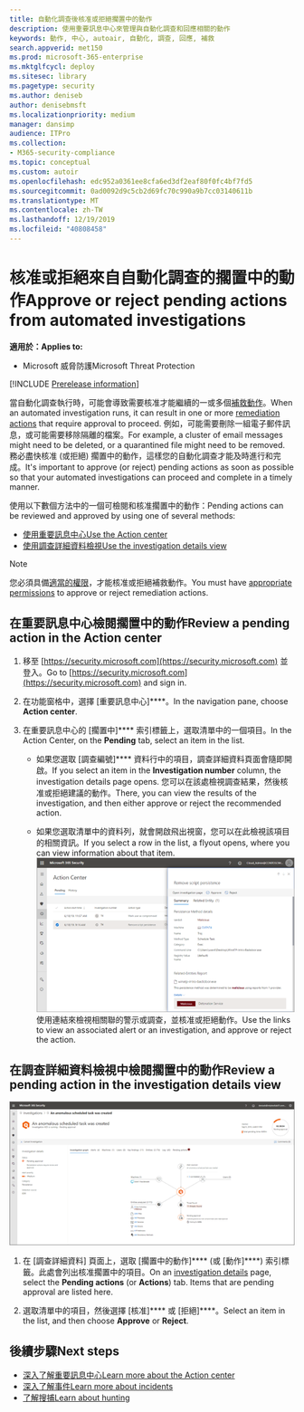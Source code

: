 ```yaml
---
title: 自動化調查後核准或拒絕擱置中的動作
description: 使用重要訊息中心來管理與自動化調查和回應相關的動作
keywords: 動作, 中心, autoair, 自動化, 調查, 回應, 補救
search.appverid: met150
ms.prod: microsoft-365-enterprise
ms.mktglfcycl: deploy
ms.sitesec: library
ms.pagetype: security
ms.author: deniseb
author: denisebmsft
ms.localizationpriority: medium
manager: dansimp
audience: ITPro
ms.collection:
- M365-security-compliance
ms.topic: conceptual
ms.custom: autoir
ms.openlocfilehash: edc952a0361ee8cfa6ed3df2eaf80f0fc4bf7fd5
ms.sourcegitcommit: 0ad0092d9c5cb2d69fc70c990a9b7cc03140611b
ms.translationtype: MT
ms.contentlocale: zh-TW
ms.lasthandoff: 12/19/2019
ms.locfileid: "40808458"
---
```

# <a name="approve-or-reject-pending-actions-from-automated-investigations"></a><span data-ttu-id="298ab-104">核准或拒絕來自自動化調查的擱置中的動作</span><span class="sxs-lookup"><span data-stu-id="298ab-104">Approve or reject pending actions from automated investigations</span></span>

<span data-ttu-id="298ab-105">**適用於：**</span><span class="sxs-lookup"><span data-stu-id="298ab-105">**Applies to:**</span></span>
- <span data-ttu-id="298ab-106">Microsoft 威脅防護</span><span class="sxs-lookup"><span data-stu-id="298ab-106">Microsoft Threat Protection</span></span>

[!INCLUDE [Prerelease information](../includes/prerelease.md)]

<span data-ttu-id="298ab-107">當自動化調查執行時，可能會導致需要核准才能繼續的一或多個[補救動作](mtp-action-center.md#remediation-actions)。</span><span class="sxs-lookup"><span data-stu-id="298ab-107">When an automated investigation runs, it can result in one or more [remediation actions](mtp-action-center.md#remediation-actions) that require approval to proceed.</span></span> <span data-ttu-id="298ab-108">例如，可能需要刪除一組電子郵件訊息，或可能需要移除隔離的檔案。</span><span class="sxs-lookup"><span data-stu-id="298ab-108">For example, a cluster of email messages might need to be deleted, or a quarantined file might need to be removed.</span></span> <span data-ttu-id="298ab-109">務必盡快核准 (或拒絕) 擱置中的動作，這樣您的自動化調查才能及時進行和完成。</span><span class="sxs-lookup"><span data-stu-id="298ab-109">It's important to approve (or reject) pending actions as soon as possible so that your automated investigations can proceed and complete in a timely manner.</span></span> 

<span data-ttu-id="298ab-110">使用以下數個方法中的一個可檢閱和核准擱置中的動作：</span><span class="sxs-lookup"><span data-stu-id="298ab-110">Pending actions can be reviewed and approved by using one of several methods:</span></span>
- [<span data-ttu-id="298ab-111">使用重要訊息中心</span><span class="sxs-lookup"><span data-stu-id="298ab-111">Use the Action center</span></span>](#review-a-pending-action-in-the-action-center)
- [<span data-ttu-id="298ab-112">使用調查詳細資料檢視</span><span class="sxs-lookup"><span data-stu-id="298ab-112">Use the investigation details view</span></span>](#review-a-pending-action-in-the-investigation-details-view)

> [!NOTE]
> <span data-ttu-id="298ab-113">您必須具備[適當的權限](mtp-action-center.md#required-permissions-for-action-center-tasks)，才能核准或拒絕補救動作。</span><span class="sxs-lookup"><span data-stu-id="298ab-113">You must have [appropriate permissions](mtp-action-center.md#required-permissions-for-action-center-tasks) to approve or reject remediation actions.</span></span>

## <a name="review-a-pending-action-in-the-action-center"></a><span data-ttu-id="298ab-114">在重要訊息中心檢閱擱置中的動作</span><span class="sxs-lookup"><span data-stu-id="298ab-114">Review a pending action in the Action center</span></span>

1. <span data-ttu-id="298ab-115">移至 [https://security.microsoft.com](https://security.microsoft.com) 並登入。</span><span class="sxs-lookup"><span data-stu-id="298ab-115">Go to [https://security.microsoft.com](https://security.microsoft.com) and sign in.</span></span> 

2. <span data-ttu-id="298ab-116">在功能窗格中，選擇 [重要訊息中心]\*\*\*\*。</span><span class="sxs-lookup"><span data-stu-id="298ab-116">In the navigation pane, choose **Action center**.</span></span> 

3. <span data-ttu-id="298ab-117">在重要訊息中心的 [擱置中]\*\*\*\* 索引標籤上，選取清單中的一個項目。</span><span class="sxs-lookup"><span data-stu-id="298ab-117">In the Action Center, on the **Pending** tab, select an item in the list.</span></span> 

    - <span data-ttu-id="298ab-118">如果您選取 [調查編號]\*\*\*\* 資料行中的項目，調查詳細資料頁面會隨即開啟。</span><span class="sxs-lookup"><span data-stu-id="298ab-118">If you select an item in the **Investigation number** column, the investigation details page opens.</span></span> <span data-ttu-id="298ab-119">您可以在該處檢視調查結果，然後核准或拒絕建議的動作。</span><span class="sxs-lookup"><span data-stu-id="298ab-119">There, you can view the results of the investigation, and then either approve or reject the recommended action.</span></span>
 
    - <span data-ttu-id="298ab-120">如果您選取清單中的資料列，就會開啟飛出視窗，您可以在此檢視該項目的相關資訊。</span><span class="sxs-lookup"><span data-stu-id="298ab-120">If you select a row in the list, a flyout opens, where you can view information about that item.</span></span> <br/>![核准或拒絕動作](../images/air-actioncenter-itemselected.png)<br/><span data-ttu-id="298ab-122">使用連結來檢視相關聯的警示或調查，並核准或拒絕動作。</span><span class="sxs-lookup"><span data-stu-id="298ab-122">Use the links to view an associated alert or an investigation, and approve or reject the action.</span></span>

## <a name="review-a-pending-action-in-the-investigation-details-view"></a><span data-ttu-id="298ab-123">在調查詳細資料檢視中檢閱擱置中的動作</span><span class="sxs-lookup"><span data-stu-id="298ab-123">Review a pending action in the investigation details view</span></span>

![調查詳細資料](../images/mtp-air-investdetails.png)

1. <span data-ttu-id="298ab-125">在 [調查詳細資料][](mtp-autoir-results.md) 頁面上，選取 [擱置中的動作]\*\*\*\* (或 [動作]\*\*\*\*) 索引標籤。此處會列出核准擱置中的項目。</span><span class="sxs-lookup"><span data-stu-id="298ab-125">On an [investigation details](mtp-autoir-results.md) page, select the **Pending actions** (or **Actions**) tab. Items that are pending approval are listed here.</span></span>

2. <span data-ttu-id="298ab-126">選取清單中的項目，然後選擇 [核准]\*\*\*\* 或 [拒絕]\*\*\*\*。</span><span class="sxs-lookup"><span data-stu-id="298ab-126">Select an item in the list, and then choose **Approve** or **Reject**.</span></span>

## <a name="next-steps"></a><span data-ttu-id="298ab-127">後續步驟</span><span class="sxs-lookup"><span data-stu-id="298ab-127">Next steps</span></span>

- [<span data-ttu-id="298ab-128">深入了解重要訊息中心</span><span class="sxs-lookup"><span data-stu-id="298ab-128">Learn more about the Action center</span></span>](mtp-action-center.md)
- [<span data-ttu-id="298ab-129">深入了解事件</span><span class="sxs-lookup"><span data-stu-id="298ab-129">Learn more about incidents</span></span>](incidents-overview.md)
- [<span data-ttu-id="298ab-130">了解搜捕</span><span class="sxs-lookup"><span data-stu-id="298ab-130">Learn about hunting</span></span>](advanced-hunting-overview.md)
